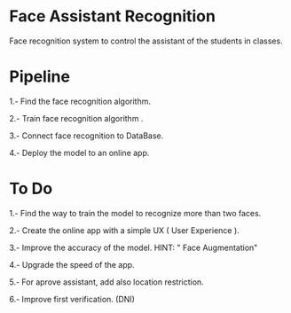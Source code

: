 # Face Assistant Recognition

Face recognition system to control the assistant of the students in classes.

# Pipeline

1.- Find the face recognition algorithm. 
      
2.- Train face recognition algorithm .
        
3.- Connect face recognition to DataBase.

4.- Deploy the model to an online app.

# To Do 

1.- Find the way to train the model to recognize more than two faces.

2.- Create the online app with a simple UX ( User Experience ).

3.- Improve the accuracy of the model. HINT: " Face Augmentation"

4.- Upgrade the speed of the app.

5.- For aprove assistant, add also location restriction.

6.- Improve first verification. (DNI)
